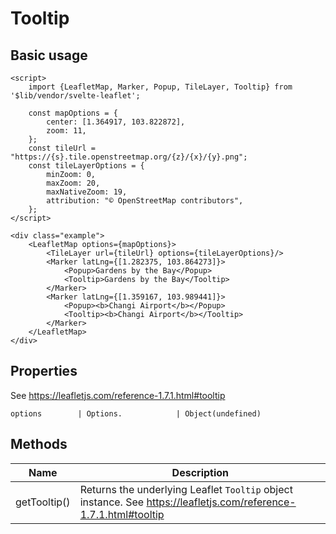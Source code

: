 # Tooltip

## Basic usage

```example height:400
<script>
    import {LeafletMap, Marker, Popup, TileLayer, Tooltip} from '$lib/vendor/svelte-leaflet';

    const mapOptions = {
        center: [1.364917, 103.822872],
        zoom: 11,
    };
    const tileUrl = "https://{s}.tile.openstreetmap.org/{z}/{x}/{y}.png";
    const tileLayerOptions = {
        minZoom: 0,
        maxZoom: 20,
        maxNativeZoom: 19,
        attribution: "© OpenStreetMap contributors",
    };
</script>

<div class="example">
    <LeafletMap options={mapOptions}>
        <TileLayer url={tileUrl} options={tileLayerOptions}/>
        <Marker latLng={[1.282375, 103.864273]}>
            <Popup>Gardens by the Bay</Popup>
            <Tooltip>Gardens by the Bay</Tooltip>
        </Marker>
        <Marker latLng={[1.359167, 103.989441]}>
            <Popup><b>Changi Airport</b></Popup>
            <Tooltip><b>Changi Airport</b></Tooltip>
        </Marker>
    </LeafletMap>
</div>
```

## Properties

See https://leafletjs.com/reference-1.7.1.html#tooltip

```properties
options        | Options.            | Object(undefined)
```

## Methods

| Name         | Description                                                                                                      |
| ------------ | ---------------------------------------------------------------------------------------------------------------- |
| getTooltip() | Returns the underlying Leaflet `Tooltip` object instance. See https://leafletjs.com/reference-1.7.1.html#tooltip |
